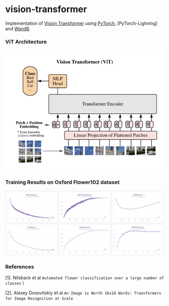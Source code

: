 # vision-transformer
Implementation of [Vision Transformer](https://arxiv.org/abs/2010.11929) using [PyTorch](), [PyTorch-Lighning] and [WandB]().

### ViT Architecture

![ViT](/assets/model.png "ViT")

### Training Results on Oxford Flower102 dataset

![ViT](/assets/training.png "ViT")




### References
[1]. Nilsback et al `Automated flower classification over a large number of classes` \

[2]. Alexey Dosovitskiy et al `An Image is Worth 16x16 Words: Transformers for Image Recognition at Scale`







